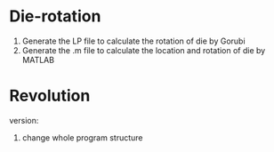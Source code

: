 # Die-rotation
1. Generate the LP file to calculate the rotation of die by Gorubi
2. Generate the .m file to calculate the location and rotation of die by MATLAB

# Revolution
version:
1. change whole program structure